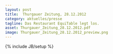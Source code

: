 ```yaml
---
layout: post
title:  Thurgauer Zeitung, 28.12.2012
category: aktuelles/presse
tagline: Das Restaurant EquiTable legt los.
asset: Thurgauer_Zeitung_28.12.2012.pdf
image: Thurgauer_Zeitung_28.12.2012_preview.png
---
```

{% include JB/setup %}



